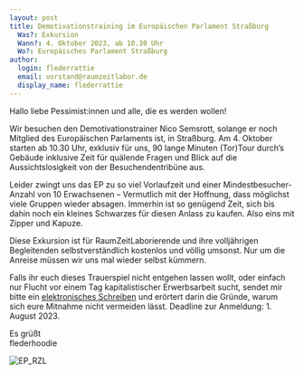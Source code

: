 ```yaml
---
layout: post
title: Demotivationstraining im Europäischen Parlament Straßburg
  Was?: Exkursion
  Wann?: 4. Oktober 2023, ab 10.30 Uhr
  Wo?: Europäisches Parlament Straßburg
author:
  login: flederrattie
  email: vorstand@raumzeitlabor.de
  display_name: flederrattie
---
```


Hallo liebe Pessimist:innen und alle, die es werden wollen!

Wir besuchen den Demotivationstrainer Nico Semsrott, solange er noch Mitglied des Europäischen Parlaments ist, in Straßburg. Am 4. Oktober starten ab 10.30 Uhr, exklusiv für uns, 90 lange Minuten (Tor)Tour durch’s Gebäude inklusive Zeit für quälende Fragen und Blick auf die Aussichtslosigkeit von der Besuchendentribüne aus.

Leider zwingt uns das EP zu so viel Vorlaufzeit und einer Mindestbesucher-Anzahl von 10 Erwachsenen – Vermutlich mit der Hoffnung, dass möglichst viele Gruppen wieder absagen.
Immerhin ist so genügend Zeit, sich bis dahin noch ein kleines Schwarzes für diesen Anlass zu kaufen. Also eins mit Zipper und Kapuze.

Diese Exkursion ist für RaumZeitLaborierende und ihre volljährigen Begleitenden selbstverständlich kostenlos und völlig umsonst.
Nur um die Anreise müssen wir uns mal wieder selbst kümmern.

Falls ihr euch dieses Trauerspiel nicht entgehen lassen wollt, oder einfach nur Flucht vor einem Tag kapitalistischer Erwerbsarbeit sucht, sendet mir bitte ein [elektronisches Schreiben](mailto:nathalie.groll@gmail.com) und erörtert darin die Gründe, warum sich eure Mitnahme nicht vermeiden lässt. Deadline zur Anmeldung: 1. August 2023.

Es grüßt<br/>
flederhoodie

![EP_RZL](/assets/EP_RZL.jpg)
